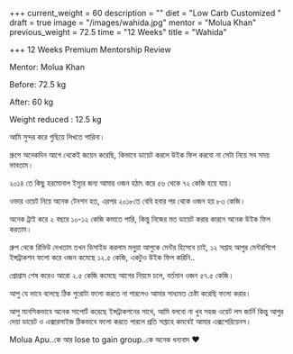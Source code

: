 +++
current_weight = 60
description = ""
diet = "Low Carb Customized "
draft = true
image = "/images/wahida.jpg"
mentor = "Molua Khan"
previous_weight = 72.5
time = "12 Weeks"
title = "Wahida"

+++
12 Weeks Premium Mentorship Review

Mentor: Molua Khan

Before: 72.5 kg

After: 60 kg

Weight reduced : 12.5 kg

আমি সুন্দর করে গুছিয়ে লিখতে পারিনা।

গ্রুপে অনেকদিন আগে থেকেই জয়েন করেছি, কিভাবে ডায়েট করলে উইক ফিল করবো না সেটা নিয়ে সব সময় ভাবতাম।

২০১৪ তে কিছু হরমোনাল ইস্যুর জন্য আমার ওজন হঠাৎ করে ৫৬ থেকে ৭২ কেজি হয়ে যায়।

ওভার ওয়েট নিয়ে অনেক টেনশন হত, এরপর ২০১৮তে বেবি হবার পর থেকে ওজন হয় ৮৩ কেজি।

অনেক ট্রাই করে ২ বছরে ১০-১২ কেজি কমাতে পারি, কিন্তু নিজের মত ডায়েট করার কারনে অনেক উইক ফিল করতাম।

গ্রুপ থেকে রিভিউ দেখতাম তখন ডিসাইড করলাম মলু্য়া আপুকে মেন্টর হিসেবে চাই, ১২ সপ্তাহ আপুর মেন্টরশিপে ইন্সট্রাকশন ফলো করে ওজন কমেছে ১২.৫ কেজি, একটুও উইক ফিল করিনি..

প্রোগ্রাম শেষ করেও আরো ২.৫ কেজি কমেছে আগের নিয়মে চলে, বর্তমান ওজন ৫৭.৫ কেজি।

আপু যে ভাবে বলেছে ঠিক পুরোটা ফলো করতে না পারলেও আমার সাধ্যমত চেষ্টা করেছি ফলো করার।

আপু মানসিকভাবে অনেক সাপোর্ট করেছে ইন্সট্রাকশনের সাথে, আমি বলবো না খুব সহজ ওয়েট লস জার্নি কিন্তু আপুর দেয়া ডায়েট ও এক্সারসাইজ ঠিকভাবে ফলো করতে পারলে প্রতি সপ্তাহে কমবেই আমার এক্সপেরিয়েনস।

Molua Apu..কে আর lose to gain group..কে অনেক ধন্যবাদ ❤️